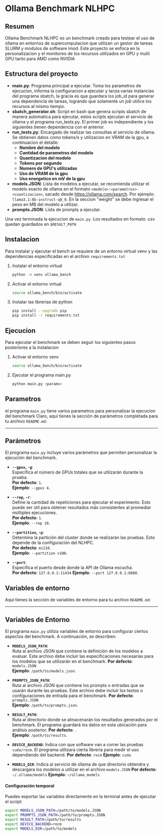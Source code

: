 # Ollama Benchmark NLHPC

## Resumen

Ollama Benchmark NLHPC es un benchmark creado para testear el uso de ollama en entornos de supercomputacion que utilizan un gestor de tareas SLURM y modulos de software lmod.
Este proyecto se enfoca en la personalizacion y el monitoreo de los recursos utilizados en GPU y multi GPU tanto para AMD como NVIDIA

## Estructura del proyecto

- **main.py**: Programa principal a ejecutar. Toma los parametros de ejecucion, informa la configuracion a ejecutar y lanza varias instancias del programa sbatch, la gracia es que guardara los job_id para generar una dependencia de tareas, logrando que solamente un job utilice los recursos al mismo tiempo.
- **sbatch_generator.sh**: Script en bash que genera scripts sbatch de manera automatica para ejecutar, estos scripts ejecutan el servicio de ollama y el programa run_tests.py. El primer job es independiente y los siguientes tienen dependencia con el anterior.
- **run_tests.py**: Encargado de realizar las consultas al servicio de ollama. Se obtienen datos como tokens/s y utilizacion en VRAM de la gpu, a continuacion el detalle:
    - **Nombre del modelo**
    - **Cantidad de parametros del modelo**
    - **Quantizacion del modelo**
    - **Tokens por segundo**
    - **Numero de GPU's utilizadas**
    - **Uso de VRAM de la gpu**
    - **Uso energetico en mV de la gpu**
- **models.JSON**: Lista de modelos a ejecutar, se recomienda utilizar el modelo exacto de ollama en el formato `<modelo>:<parametros>-<cuantizacion>`, sacado desde https://ollama.com/search. Por ejemplo: `llama3.1:8b-instruct-q8_0`. En la seccion "weight" se debe ingresar el peso en MB del modelo a utilizar.
- **prompts.JSON**: Lista de prompts a ejecutar.

Una vez terminada la ejecucion de `main.py`. Los resultados en formato .csv quedan guardados en `$RESULT_PATH`

## Instalacion

Para Instalar y ejecutar el bench se requiere de un entorno virtual venv y las dependencias especificadas en el archivo `requirements.txt`

1. Instalar el entorno virtual
    ```bash
    python -m venv ollama_bench
    ```
2. Activar el entorno virtual
    ```bash
    source ollama_bench/bin/activate
    ```
3. Instalar las librerias de python
    ```bash
    pip install --upgrade pip
    pip install -r requirements.txt
    ```

## Ejecucion

Para ejecutar el benchmark se deben seguir los siguientes pasos posteriores a la instalacion

1. Activar el entorno venv
    ```bash
    source ollama_bench/bin/activate
    ```
2. Ejecutar el programa main.py
    ```bash
    python main.py <params>
    ```

## Parametros

el programa `main.py` tiene varios parametros para personalizar la ejecucion del benchmark
Claro, aquí tienes la sección de parámetros completada para tu archivo `README.md`:

---

## Parámetros

El programa `main.py` incluye varios parámetros que permiten personalizar la ejecución del benchmark.

- **`--gpus`, `-g`**:  
  Especifica el número de GPUs totales que se utilizarán durante la prueba.  
  **Por defecto**: `1`.  
  **Ejemplo**: `--gpus 4`.

- **`--rep`, `-r`**:  
  Define la cantidad de repeticiones para ejecutar el experimento. Esto puede ser útil para obtener resultados más consistentes al promediar múltiples ejecuciones.  
  **Por defecto**: `1`.  
  **Ejemplo**: `--rep 10`.

- **`--partition`, `-p`**:  
  Determina la partición del cluster donde se realizarán las pruebas. Esto depende de la configuración del NLHPC.  
  **Por defecto**: `mi210`.  
  **Ejemplo**: `--partition v100`.

- **`--port`**:  
  Especifica el puerto desde donde la API de Ollama escucha.  
  **Por defecto**: `127.0.0.1:11434`
  **Ejemplo**: `--port 127.0.0.1:8080`.


## Variables de entorno

Aquí tienes la sección de variables de entorno para tu archivo `README.md`:

---

## Variables de Entorno

El programa `main.py` utiliza variables de entorno para configurar ciertos aspectos del benchmark. A continuación, se describen:

- **`MODELS_JSON_PATH`**:  
    Ruta al archivo JSON que contiene la definición de los modelos a evaluar. Este archivo debe incluir las especificaciones necesarias para los modelos que se utilizarán en el benchmark.
    **Por defecto**: `models.JSON`  
    **Ejemplo**: `/path/to/models.json`.

- **`PROMPTS_JSON_PATH`**:  
    Ruta al archivo JSON que contiene los prompts o entradas que se usarán durante las pruebas. Este archivo debe incluir los textos o configuraciones de entrada para el benchmark.
    **Por defecto**: `prompts.JSON`  
    **Ejemplo**: `/path/to/prompts.json`.

- **`RESULT_PATH`**:  
    Ruta al directorio donde se almacenarán los resultados generados por el benchmark. El programa guardará los datos en esta ubicación para análisis posterior.
    **Por defecto**: `.`  
    **Ejemplo**: `/path/to/results`.

- **`DEVICE_BACKEND`**:
    Indica con que software van a correr las pruebas `cuda/rocm`. El programa utilizara cierta libreria para medir el uso dependiendo del backend.
    **Por defecto**: `rocm`
    **Ejemplo**: `cuda`

- **`MODELS_DIR`**:
    Indica al servicio de ollama de que directorio obtendra y descargara los modelos a utilizar en el archivo `models.JSON`
    **Por defecto**: `~/.ollama/models`
    **Ejemplo**: `~/ollama_models`

#### Configuración temporal
Puedes exportar las variables directamente en la terminal antes de ejecutar el script:

```bash
export MODELS_JSON_PATH=/path/to/models.JSON
export PROMPTS_JSON_PATH=/path/to/prompts.JSON
export RESULT_PATH=/path/to/results
export DEVICE_BACKEND=rocm
export MODELS_DIR=/path/to/models
```